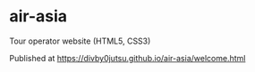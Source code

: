 # air-asia
Tour operator website (HTML5, CSS3)

Published at https://divby0jutsu.github.io/air-asia/welcome.html
